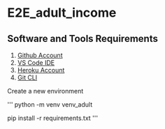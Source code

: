 # E2E_adult_income

## Software and Tools Requirements

1. [Github Account](https:/github.com)
2. [VS Code IDE](http:/code.visualstudio.com)
3. [Heroku Account](http:/heroku.com)
4. [Git CLI](https://cli.github.com)

Create a new environment

'''
python -m venv venv_adult

pip install -r requirements.txt
'''